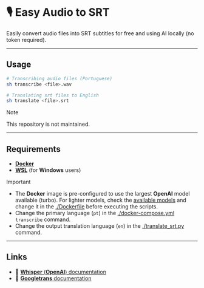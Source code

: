 # 🎙️ Easy Audio to SRT

Easily convert audio files into SRT subtitles for free and using AI locally (no token required).

---

## Usage

```sh
# Transcribing audio files (Portuguese)
sh transcribe <file>.wav

# Translating srt files to English
sh translate <file>.srt
```

> [!NOTE]
> This repository is not maintained.

---

## Requirements

- [**Docker**](https://www.docker.com/get-started/)
- [**WSL**](https://learn.microsoft.com/pt-br/windows/wsl/install) (for **Windows** users)

> [!IMPORTANT]
>
> - The **Docker** image is pre-configured to use the largest **OpenAI** model available (turbo). For lighter models, check the [available models](https://github.com/openai/whisper?tab=readme-ov-file#available-models-and-languages) and change it in the [./Dockerfile](./Dockerfile) before executing the scripts.
> - Change the primary language (`pt`) in the [./docker-compose.yml](./docker-compose.yml) `transcribe` command.
> - Change the output translation language (`en`) in the [./translate_srt.py](./translate_srt.py) command.

---

## Links

- 📘 [**Whisper** (**OpenAI**) documentation](https://github.com/openai/whisper)
- 📘 [**Googletrans** documentation](https://github.com/ssut/py-googletrans)
